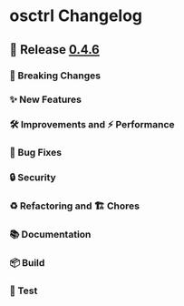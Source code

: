 # osctrl Changelog

## 🔖 Release [0.4.6](https://github.com/jmpsec/osctrl/releases/tag/v0.4.6)

### 🚨 Breaking Changes

### ✨ New Features

### 🛠 Improvements and ⚡️ Performance

### 🐛 Bug Fixes

### 🔒 Security

### ♻️ Refactoring and 🏗 Chores

### 📚 Documentation

### 📦 Build

### 🚦 Test
